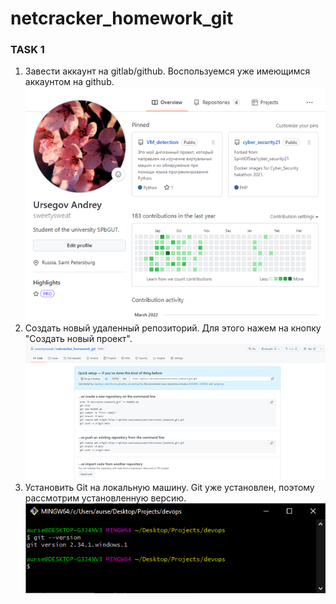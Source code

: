 # netcracker_homework_git
### TASK 1
1. Завести аккаунт на gitlab/github.
  Воспользуемся уже имеющимся аккаунтом на github.
  ![sample](img/git_acc.png)
2. Создать новый удаленный репозиторий.
  Для этого нажем на кнопку "Создать новый проект".
  ![sample](img/new_rep.png)
3. Установить Git на локальную машину.
  Git уже установлен, поэтому рассмотрим установленную версию.
  ![sample](img/git_version.png)